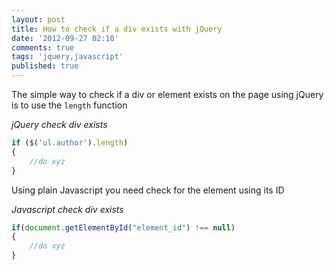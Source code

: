 ```yaml
---
layout: post
title: How to check if a div exists with jQuery
date: '2012-09-27 02:10'
comments: true
tags: 'jquery,javascript'
published: true
---
```


The simple way to check if a div or element exists on the page using jQuery is to use the `length` function

_jQuery check div exists_
``` javascript
if ($('ul.author').length)
{    
    //do xyz
}
```

Using plain Javascript you need check for the element using its ID

_Javascript check div exists_
``` javascript
if(document.getElementById("element_id") !== null)
{
    //do xyz
}
```
